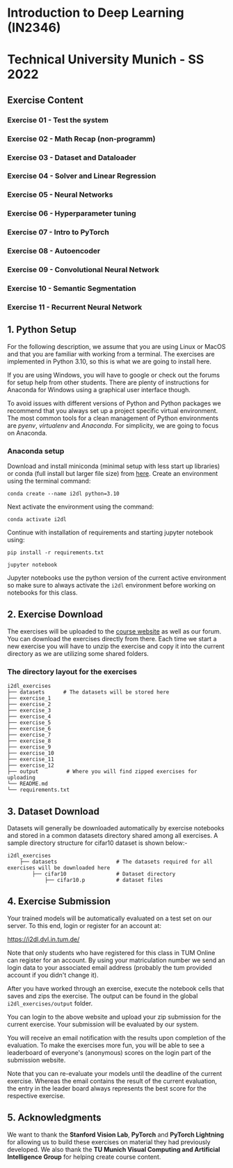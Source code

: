 # Introduction to Deep Learning (IN2346)
# Technical University Munich - SS 2022
  
## Exercise Content  
### Exercise 01 - Test the system  
### Exercise 02 - Math Recap (non-programm)
### Exercise 03 - Dataset and Dataloader  
### Exercise 04 - Solver and Linear Regression  
### Exercise 05 - Neural Networks  
### Exercise 06 - Hyperparameter tuning  
### Exercise 07 - Intro to PyTorch  
### Exercise 08 - Autoencoder  
### Exercise 09 - Convolutional Neural Network  
### Exercise 10 - Semantic Segmentation  
### Exercise 11 - Recurrent Neural Network  


## 1. Python Setup

For the following description, we assume that you are using Linux or MacOS and that you are familiar with working from a terminal. The exercises are implemented in Python 3.10, so this is what we are going to install here.

If you are using Windows, you will have to google or check out the forums for setup help from other students. There are plenty of instructions for Anaconda for Windows using a graphical user interface though.

To avoid issues with different versions of Python and Python packages we recommend that you always set up a project specific virtual environment. The most common tools for a clean management of Python environments are *pyenv*, *virtualenv* and *Anaconda*. For simplicity, we are going to focus on Anaconda.

### Anaconda setup
Download and install miniconda (minimal setup with less start up libraries) or conda (full install but larger file size) from [here](https://www.anaconda.com/products/distribution#Downloads). Create an environment using the terminal command:

`conda create --name i2dl python=3.10`

Next activate the environment using the command:

`conda activate i2dl`

Continue with installation of requirements and starting jupyter notebook using:

`pip install -r requirements.txt` 

`jupyter notebook`

Jupyter notebooks use the python version of the current active environment so make sure to always activate the `i2dl` environment before working on notebooks for this class.

## 2. Exercise Download

The exercises will be uploaded to the [course website](https://dvl.in.tum.de/teaching/i2dl-ws20/) as well as our forum. You can download the exercises directly from there. Each time we start a new exercise you will have to unzip the exercise and copy it into the current directory as we are utilizing some shared folders.
### The directory layout for the exercises

    i2dl_exercises
    ├── datasets      # The datasets will be stored here
    ├── exercise_1                 
    ├── exercise_2                     
    ├── exercise_3                    
    ├── exercise_4
    ├── exercise_5
    ├── exercise_6
    ├── exercise_7                              
    ├── exercise_8
    ├── exercise_9
    ├── exercise_10
    ├── exercise_11
    ├── exercise_12                    
    ├── output         # Where you will find zipped exercises for uploading
    └── README.md
    └── requirements.txt


## 3. Dataset Download

Datasets will generally be downloaded automatically by exercise notebooks and stored in a common datasets directory shared among all exercises. A sample directory structure for cifar10 dataset is shown below:-

    i2dl_exercises
        ├── datasets                   # The datasets required for all exercises will be downloaded here
            ├── cifar10                # Dataset directory
                ├── cifar10.p          # dataset files 

## 4. Exercise Submission
Your trained models will be automatically evaluated on a test set on our server. To this end, login or register for an account at:

https://i2dl.dvl.in.tum.de/

Note that only students who have registered for this class in TUM Online can register for an account. By using your matriculation number we send an login data to your associated email address (probably the tum provided account if you didn't change it).

After you have worked through an exercise, execute the notebook cells that saves and zips the exercise. The output can be found in the global `i2dl_exercises/output` folder.

You can login to the above website and upload your zip submission for the current exercise. Your submission will be evaluated by our system. 

You will receive an email notification with the results upon completion of the evaluation. To make the exercises more fun, you will be able to see a leaderboard of everyone's (anonymous) scores on the login part of the submission website.

Note that you can re-evaluate your models until the deadline of the current exercise. Whereas the email contains the result of the current evaluation, the entry in the leader board always represents the best score for the respective exercise.

## 5. Acknowledgments

We want to thank the **Stanford Vision Lab**, **PyTorch** and **PyTorch Lightning** for allowing us to build these exercises on material they had previously developed. We also thank the **TU Munich Visual Computing and Artificial Intelligence Group** for helping create course content.
